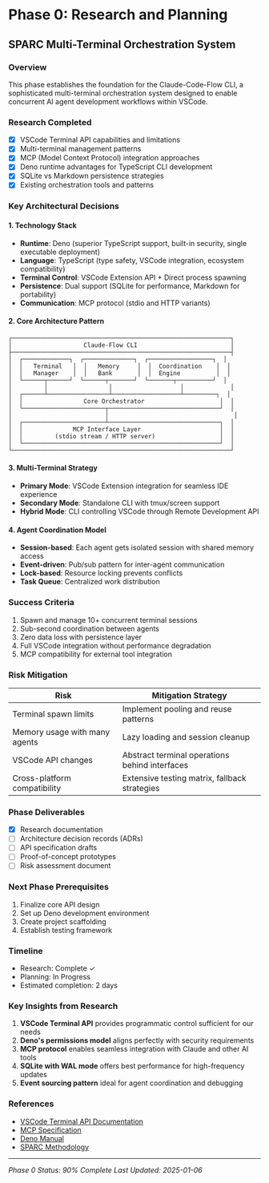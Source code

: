# Phase 0: Research and Planning
## SPARC Multi-Terminal Orchestration System

### Overview
This phase establishes the foundation for the Claude-Code-Flow CLI, a sophisticated multi-terminal orchestration system designed to enable concurrent AI agent development workflows within VSCode.

### Research Completed
- [x] VSCode Terminal API capabilities and limitations
- [x] Multi-terminal management patterns
- [x] MCP (Model Context Protocol) integration approaches
- [x] Deno runtime advantages for TypeScript CLI development
- [x] SQLite vs Markdown persistence strategies
- [x] Existing orchestration tools and patterns

### Key Architectural Decisions

#### 1. Technology Stack
- **Runtime**: Deno (superior TypeScript support, built-in security, single executable deployment)
- **Language**: TypeScript (type safety, VSCode integration, ecosystem compatibility)
- **Terminal Control**: VSCode Extension API + Direct process spawning
- **Persistence**: Dual support (SQLite for performance, Markdown for portability)
- **Communication**: MCP protocol (stdio and HTTP variants)

#### 2. Core Architecture Pattern
```
┌─────────────────────────────────────────────────────────────┐
│                    Claude-Flow CLI                          │
├─────────────────────────────────────────────────────────────┤
│  ┌─────────────┐  ┌──────────────┐  ┌──────────────────┐  │
│  │   Terminal   │  │   Memory     │  │  Coordination    │  │
│  │   Manager    │  │   Bank       │  │  Engine          │  │
│  └──────┬──────┘  └──────┬───────┘  └───────┬──────────┘  │
│         │                 │                   │             │
│  ┌──────┴─────────────────┴───────────────────┴─────────┐  │
│  │                 Core Orchestrator                     │  │
│  └───────────────────────┬───────────────────────────────┘  │
│                          │                                   │
│  ┌───────────────────────┴───────────────────────────────┐  │
│  │              MCP Interface Layer                      │  │
│  │         (stdio stream / HTTP server)                  │  │
│  └───────────────────────────────────────────────────────┘  │
└─────────────────────────────────────────────────────────────┘
```

#### 3. Multi-Terminal Strategy
- **Primary Mode**: VSCode Extension integration for seamless IDE experience
- **Secondary Mode**: Standalone CLI with tmux/screen support
- **Hybrid Mode**: CLI controlling VSCode through Remote Development API

#### 4. Agent Coordination Model
- **Session-based**: Each agent gets isolated session with shared memory access
- **Event-driven**: Pub/sub pattern for inter-agent communication
- **Lock-based**: Resource locking prevents conflicts
- **Task Queue**: Centralized work distribution

### Success Criteria
1. Spawn and manage 10+ concurrent terminal sessions
2. Sub-second coordination between agents
3. Zero data loss with persistence layer
4. Full VSCode integration without performance degradation
5. MCP compatibility for external tool integration

### Risk Mitigation
| Risk | Mitigation Strategy |
|------|-------------------|
| Terminal spawn limits | Implement pooling and reuse patterns |
| Memory usage with many agents | Lazy loading and session cleanup |
| VSCode API changes | Abstract terminal operations behind interfaces |
| Cross-platform compatibility | Extensive testing matrix, fallback strategies |

### Phase Deliverables
- [x] Research documentation
- [ ] Architecture decision records (ADRs)
- [ ] API specification drafts
- [ ] Proof-of-concept prototypes
- [ ] Risk assessment document

### Next Phase Prerequisites
1. Finalize core API design
2. Set up Deno development environment
3. Create project scaffolding
4. Establish testing framework

### Timeline
- Research: Complete ✓
- Planning: In Progress
- Estimated completion: 2 days

### Key Insights from Research
1. **VSCode Terminal API** provides programmatic control sufficient for our needs
2. **Deno's permissions model** aligns perfectly with security requirements
3. **MCP protocol** enables seamless integration with Claude and other AI tools
4. **SQLite with WAL mode** offers best performance for high-frequency updates
5. **Event sourcing pattern** ideal for agent coordination and debugging

### References
- [VSCode Terminal API Documentation](https://code.visualstudio.com/api/references/vscode-api#Terminal)
- [MCP Specification](https://github.com/modelcontextprotocol/modelcontextprotocol)
- [Deno Manual](https://deno.land/manual)
- [SPARC Methodology](https://github.com/ruvnet/sparc)

---
*Phase 0 Status: 90% Complete*
*Last Updated: 2025-01-06*